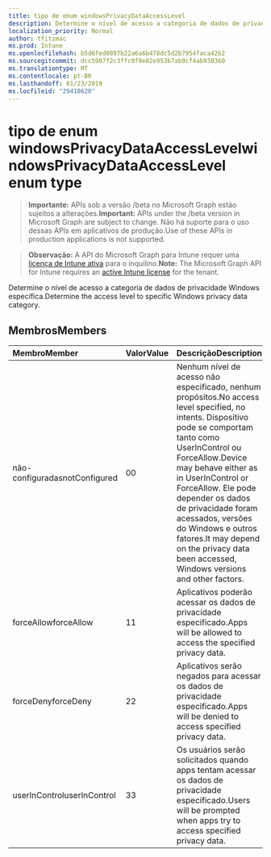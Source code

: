 ```yaml
---
title: tipo de enum windowsPrivacyDataAccessLevel
description: Determine o nível de acesso a categoria de dados de privacidade Windows específica.
localization_priority: Normal
author: tfitzmac
ms.prod: Intune
ms.openlocfilehash: b5d6fed0897b22a6a6b478dc5d2b7954faca42b2
ms.sourcegitcommit: dcc5907f2c3ffc0f0e82e953b7ab9cf4ab938360
ms.translationtype: MT
ms.contentlocale: pt-BR
ms.lasthandoff: 01/23/2019
ms.locfileid: "29410620"
---
```

# <a name="windowsprivacydataaccesslevel-enum-type"></a><span data-ttu-id="c8610-103">tipo de enum windowsPrivacyDataAccessLevel</span><span class="sxs-lookup"><span data-stu-id="c8610-103">windowsPrivacyDataAccessLevel enum type</span></span>

> <span data-ttu-id="c8610-104">**Importante:** APIs sob a versão /beta no Microsoft Graph estão sujeitos a alterações.</span><span class="sxs-lookup"><span data-stu-id="c8610-104">**Important:** APIs under the /beta version in Microsoft Graph are subject to change.</span></span> <span data-ttu-id="c8610-105">Não há suporte para o uso dessas APIs em aplicativos de produção.</span><span class="sxs-lookup"><span data-stu-id="c8610-105">Use of these APIs in production applications is not supported.</span></span>

> <span data-ttu-id="c8610-106">**Observação:** A API do Microsoft Graph para Intune requer uma [licença de Intune ativa](https://go.microsoft.com/fwlink/?linkid=839381) para o inquilino.</span><span class="sxs-lookup"><span data-stu-id="c8610-106">**Note:** The Microsoft Graph API for Intune requires an [active Intune license](https://go.microsoft.com/fwlink/?linkid=839381) for the tenant.</span></span>

<span data-ttu-id="c8610-107">Determine o nível de acesso a categoria de dados de privacidade Windows específica.</span><span class="sxs-lookup"><span data-stu-id="c8610-107">Determine the access level to specific Windows privacy data category.</span></span>

## <a name="members"></a><span data-ttu-id="c8610-108">Membros</span><span class="sxs-lookup"><span data-stu-id="c8610-108">Members</span></span>
|<span data-ttu-id="c8610-109">Membro</span><span class="sxs-lookup"><span data-stu-id="c8610-109">Member</span></span>|<span data-ttu-id="c8610-110">Valor</span><span class="sxs-lookup"><span data-stu-id="c8610-110">Value</span></span>|<span data-ttu-id="c8610-111">Descrição</span><span class="sxs-lookup"><span data-stu-id="c8610-111">Description</span></span>|
|:---|:---|:---|
|<span data-ttu-id="c8610-112">não-configuradas</span><span class="sxs-lookup"><span data-stu-id="c8610-112">notConfigured</span></span>|<span data-ttu-id="c8610-113">0</span><span class="sxs-lookup"><span data-stu-id="c8610-113">0</span></span>|<span data-ttu-id="c8610-114">Nenhum nível de acesso não especificado, nenhum propósitos.</span><span class="sxs-lookup"><span data-stu-id="c8610-114">No access level specified, no intents.</span></span> <span data-ttu-id="c8610-115">Dispositivo pode se comportam tanto como UserInControl ou ForceAllow.</span><span class="sxs-lookup"><span data-stu-id="c8610-115">Device may behave either as in UserInControl or ForceAllow.</span></span> <span data-ttu-id="c8610-116">Ele pode depender os dados de privacidade foram acessados, versões do Windows e outros fatores.</span><span class="sxs-lookup"><span data-stu-id="c8610-116">It may depend on the privacy data been accessed, Windows versions and other factors.</span></span>|
|<span data-ttu-id="c8610-117">forceAllow</span><span class="sxs-lookup"><span data-stu-id="c8610-117">forceAllow</span></span>|<span data-ttu-id="c8610-118">1</span><span class="sxs-lookup"><span data-stu-id="c8610-118">1</span></span>|<span data-ttu-id="c8610-119">Aplicativos poderão acessar os dados de privacidade especificado.</span><span class="sxs-lookup"><span data-stu-id="c8610-119">Apps will be allowed to access the specified privacy data.</span></span>|
|<span data-ttu-id="c8610-120">forceDeny</span><span class="sxs-lookup"><span data-stu-id="c8610-120">forceDeny</span></span>|<span data-ttu-id="c8610-121">2</span><span class="sxs-lookup"><span data-stu-id="c8610-121">2</span></span>|<span data-ttu-id="c8610-122">Aplicativos serão negados para acessar os dados de privacidade especificado.</span><span class="sxs-lookup"><span data-stu-id="c8610-122">Apps will be denied to access specified privacy data.</span></span>|
|<span data-ttu-id="c8610-123">userInControl</span><span class="sxs-lookup"><span data-stu-id="c8610-123">userInControl</span></span>|<span data-ttu-id="c8610-124">3</span><span class="sxs-lookup"><span data-stu-id="c8610-124">3</span></span>|<span data-ttu-id="c8610-125">Os usuários serão solicitados quando apps tentam acessar os dados de privacidade especificado.</span><span class="sxs-lookup"><span data-stu-id="c8610-125">Users will be prompted when apps try to access specified privacy data.</span></span>|




